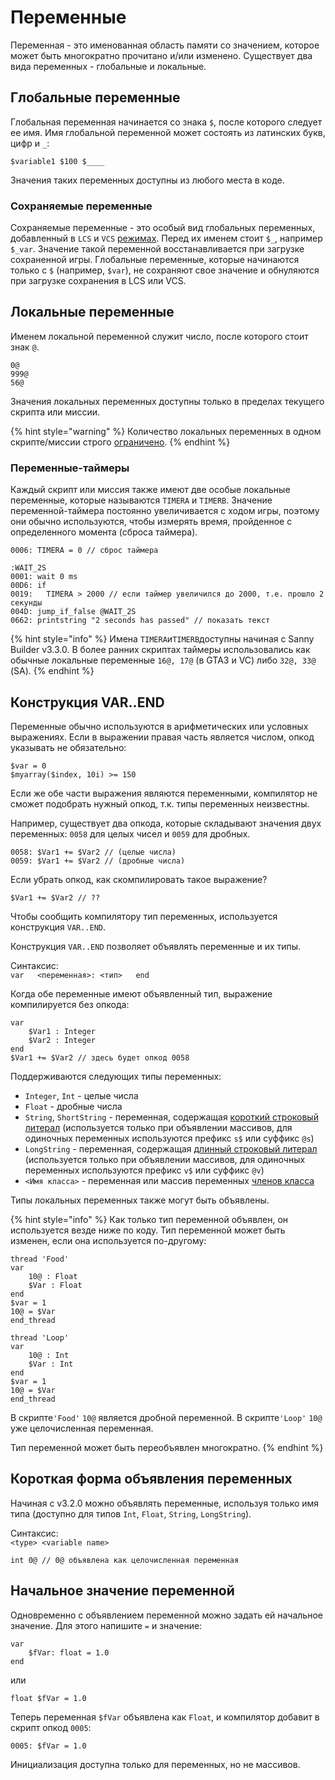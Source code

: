 # Переменные

Переменная - это именованная область памяти со значением, которое может быть многократно прочитано и/или изменено. Существует два вида переменных - глобальные и локальные.

## Глобальные переменные

Глобальная переменная начинается со знака `$`, после которого следует ее имя. Имя глобальной переменной может состоять из латинских букв, цифр и `_`:

`$variable1 $100 $____`

Значения таких переменных доступны из любого места в коде.

### **Сохраняемые переменные**

Сохраняемые переменные - это особый вид глобальных переменных, добавленный в `LCS` и `VCS` [режимах](../edit-modes/). Перед их именем стоит `$_`, например `$_var`. Значение такой переменной восстанавливается при загрузке сохраненной игры. Глобальные переменные, которые начинаются только с `$` \(например, `$var`\), не сохраняют свое значение и обнуляются при загрузке сохранения в LCS или VCS.

## Локальные переменные

Именем локальной переменной служит число, после которого стоит знак `@`.

```text
0@ 
999@ 
56@
```

Значения локальных переменных доступны только в пределах текущего скрипта или миссии.

{% hint style="warning" %}
Количество локальных переменных в одном скрипте/миссии строго [ограничено](../scm-documentation/gta-limits.md).
{% endhint %}

### Переменные-таймеры

Каждый скрипт или миссия также имеют две особые локальные переменные, которые называются `TIMERA` и `TIMERB`. Значение переменной-таймера постоянно увеличивается с ходом игры, поэтому они обычно используются, чтобы измерять время, пройденное с определенного момента \(сброса таймера\).

```text
0006: TIMERA = 0 // сброс таймера

:WAIT_2S
0001: wait 0 ms
00D6: if
0019:   TIMERA > 2000 // если таймер увеличился до 2000, т.е. прошло 2 секунды
004D: jump_if_false @WAIT_2S
0662: printstring "2 seconds has passed" // показать текст
```

{% hint style="info" %}
Имена `TIMERA`и`TIMERB`доступны начиная с Sanny Builder v3.3.0. В более ранних скриптах таймеры использовались как обычные локальные переменные `16@, 17@` \(в GTA3 и VC\) либо `32@, 33@` \(SA\).
{% endhint %}

## Конструкция VAR..END

Переменные обычно используются в арифметических или условных выражениях. Если в выражении правая часть является числом, опкод указывать не обязательно:

```text
$var = 0
$myarray($index, 10i) >= 150
```

Если же обе части выражения являются переменными, компилятор не сможет подобрать нужный опкод, т.к. типы переменных неизвестны.

Например, существует два опкода, которые складывают значения двух переменных: `0058` для целых чисел и `0059` для дробных.

```text
0058: $Var1 += $Var2 // (целые числа)
0059: $Var1 += $Var2 // (дробные числа)
```

Если убрать опкод, как скомпилировать такое выражение?

```text
$Var1 += $Var2 // ??
```

Чтобы сообщить компилятору тип переменных, используется конструкция `VAR..END`.

Конструкция `VAR..END` позволяет объявлять переменные и их типы.

Синтаксис:  
`var  
<переменная>: <тип>  
end`

Когда обе переменные имеют объявленный тип, выражение компилируется без опкода:

```text
var
    $Var1 : Integer
    $Var2 : Integer
end
$Var1 += $Var2 // здесь будет опкод 0058
```

Поддерживаются следующих типы переменных:

* `Integer`, `Int` - целые числа
* `Float` - дробные числа
* `String`, `ShortString` - переменная, содержащая [короткий строковый литерал](data-types.md#strokovye-literaly) \(используется только при объявлении массивов, для одиночных переменных используются префикс `s$` или суффикс `@s`\)
* `LongString` - переменная, содержащая [длинный строковый литерал](data-types.md#strokovye-literaly) \(используется только при объявлении массивов, для одиночных переменных используются префикс `v$` или суффикс `@v`\)
* `<Имя класса>` - переменная или массив переменных [членов класса](classes.md#chleny-klassa)

Типы локальных переменных также могут быть объявлены.

{% hint style="info" %}
Как только тип переменной объявлен, он используется везде ниже по коду. Тип переменной может быть изменен, если она используется по-другому:

```text
thread 'Food'
var
    10@ : Float
    $Var : Float
end
$var = 1
10@ = $Var
end_thread

thread 'Loop'
var
    10@ : Int
    $Var : Int
end
$var = 1
10@ = $Var
end_thread
```

В скрипте`'Food'` `10@` является дробной переменной. В скрипте`'Loop'` `10@` уже целочисленная переменная.

Тип переменной может быть переобъявлен многократно.
{% endhint %}

## Короткая форма объявления переменных

Начиная с v3.2.0 можно объявлять переменные, используя только имя типа \(доступно для типов `Int`, `Float`, `String`, `LongString`\).

Синтаксис:  
`<type> <variable name>`

```text
int 0@ // 0@ объявлена как целочисленная переменная
```

## Начальное значение переменной

Одновременно с объявлением переменной можно задать ей начальное значение. Для этого напишите `=` и значение:

```text
var
    $fVar: float = 1.0
end
```

или

```text
float $fVar = 1.0
```

Теперь переменная `$fVar` объявлена как `Float`, и компилятор добавит в скрипт опкод `0005`:

```text
0005: $fVar = 1.0
```

Инициализация доступна только для переменных, но не массивов.

